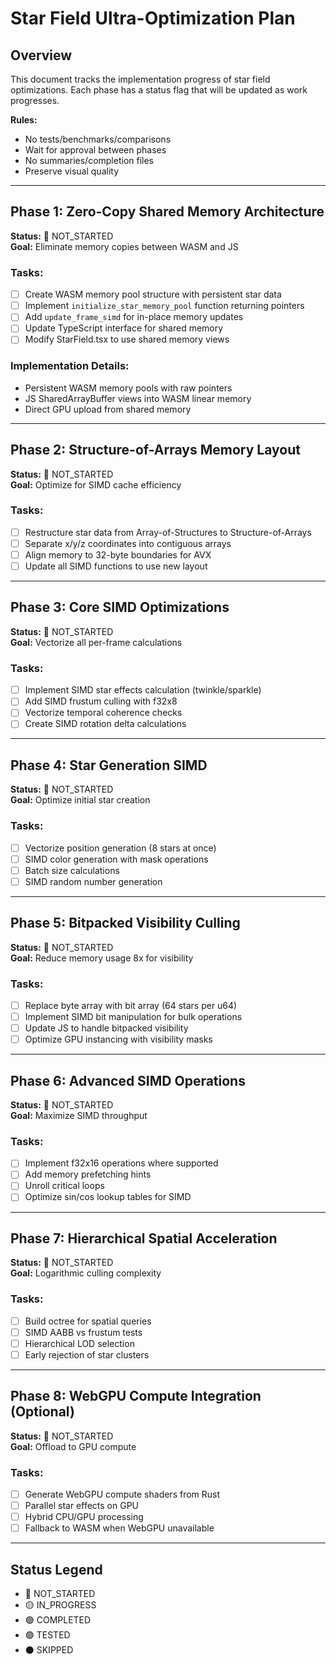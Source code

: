 # Star Field Ultra-Optimization Plan

## Overview
This document tracks the implementation progress of star field optimizations. Each phase has a status flag that will be updated as work progresses.

**Rules:**
- No tests/benchmarks/comparisons
- Wait for approval between phases  
- No summaries/completion files
- Preserve visual quality

---

## Phase 1: Zero-Copy Shared Memory Architecture
**Status:** 🔴 NOT_STARTED  
**Goal:** Eliminate memory copies between WASM and JS

### Tasks:
- [ ] Create WASM memory pool structure with persistent star data
- [ ] Implement `initialize_star_memory_pool` function returning pointers
- [ ] Add `update_frame_simd` for in-place memory updates
- [ ] Update TypeScript interface for shared memory
- [ ] Modify StarField.tsx to use shared memory views

### Implementation Details:
- Persistent WASM memory pools with raw pointers
- JS SharedArrayBuffer views into WASM linear memory
- Direct GPU upload from shared memory

---

## Phase 2: Structure-of-Arrays Memory Layout
**Status:** 🔴 NOT_STARTED  
**Goal:** Optimize for SIMD cache efficiency

### Tasks:
- [ ] Restructure star data from Array-of-Structures to Structure-of-Arrays
- [ ] Separate x/y/z coordinates into contiguous arrays  
- [ ] Align memory to 32-byte boundaries for AVX
- [ ] Update all SIMD functions to use new layout

---

## Phase 3: Core SIMD Optimizations  
**Status:** 🔴 NOT_STARTED  
**Goal:** Vectorize all per-frame calculations

### Tasks:
- [ ] Implement SIMD star effects calculation (twinkle/sparkle)
- [ ] Add SIMD frustum culling with f32x8
- [ ] Vectorize temporal coherence checks
- [ ] Create SIMD rotation delta calculations

---

## Phase 4: Star Generation SIMD
**Status:** 🔴 NOT_STARTED  
**Goal:** Optimize initial star creation

### Tasks:
- [ ] Vectorize position generation (8 stars at once)
- [ ] SIMD color generation with mask operations
- [ ] Batch size calculations  
- [ ] SIMD random number generation

---

## Phase 5: Bitpacked Visibility Culling
**Status:** 🔴 NOT_STARTED  
**Goal:** Reduce memory usage 8x for visibility

### Tasks:
- [ ] Replace byte array with bit array (64 stars per u64)
- [ ] Implement SIMD bit manipulation for bulk operations
- [ ] Update JS to handle bitpacked visibility
- [ ] Optimize GPU instancing with visibility masks

---

## Phase 6: Advanced SIMD Operations
**Status:** 🔴 NOT_STARTED  
**Goal:** Maximize SIMD throughput

### Tasks:
- [ ] Implement f32x16 operations where supported
- [ ] Add memory prefetching hints
- [ ] Unroll critical loops
- [ ] Optimize sin/cos lookup tables for SIMD

---

## Phase 7: Hierarchical Spatial Acceleration
**Status:** 🔴 NOT_STARTED  
**Goal:** Logarithmic culling complexity

### Tasks:
- [ ] Build octree for spatial queries
- [ ] SIMD AABB vs frustum tests
- [ ] Hierarchical LOD selection
- [ ] Early rejection of star clusters

---

## Phase 8: WebGPU Compute Integration (Optional)
**Status:** 🔴 NOT_STARTED  
**Goal:** Offload to GPU compute

### Tasks:
- [ ] Generate WebGPU compute shaders from Rust
- [ ] Parallel star effects on GPU
- [ ] Hybrid CPU/GPU processing
- [ ] Fallback to WASM when WebGPU unavailable

---

## Status Legend
- 🔴 NOT_STARTED
- 🟡 IN_PROGRESS  
- 🟢 COMPLETED
- 🟣 TESTED
- ⚫ SKIPPED